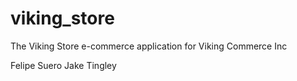 viking_store
============

The Viking Store e-commerce application for Viking Commerce Inc


Felipe Suero 
Jake Tingley